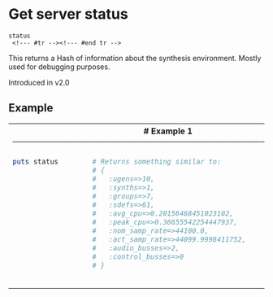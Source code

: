 # Get server status

```
status 
 <!--- #tr --><!--- #end tr -->
```


This returns a Hash of information about the synthesis environment. Mostly used for debugging purposes.

Introduced in v2.0

## Example

<table class="examples">
<tr>
<th colspan="2" class="even head"># Example 1 ──────────────────────────────────────────────────────</th>
</tr>
<tr>
<td class="even">

```ruby
puts status
           
           
           
           
           
           
           
           
           
           
           
           



```

</td>
<td class="even">

<!--- #tr -->
```ruby
# Returns something similar to:
# {
#   :ugens=>10,
#   :synths=>1,
#   :groups=>7,
#   :sdefs=>61,
#   :avg_cpu=>0.20156468451023102,
#   :peak_cpu=>0.36655542254447937,
#   :nom_samp_rate=>44100.0,
#   :act_samp_rate=>44099.9998411752,
#   :audio_busses=>2,
#   :control_busses=>0
# }



```
<!--- #end tr -->

</td>
</tr>
</table>

